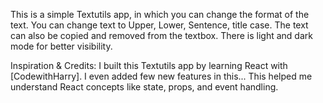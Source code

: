 This is a simple Textutils app, in which you can change the format of the text. You can change text to Upper, Lower, Sentence, title case. The text can also be copied and removed from the textbox. There is light and dark mode for better visibility.

Inspiration & Credits: I built this Textutils app by learning React with [CodewithHarry]. I even added few new features in this... This helped me understand React concepts like state, props, and event handling.
